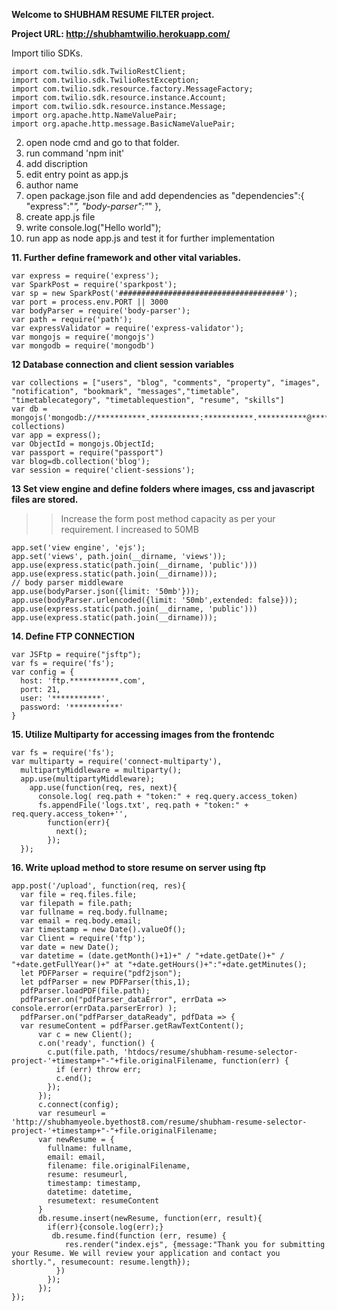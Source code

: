 **Welcome to SHUBHAM RESUME FILTER project.**

****Project URL: http://shubhamtwilio.herokuapp.com/****

Import tilio SDKs.
>>
```nodejs
import com.twilio.sdk.TwilioRestClient;
import com.twilio.sdk.TwilioRestException;
import com.twilio.sdk.resource.factory.MessageFactory;
import com.twilio.sdk.resource.instance.Account;
import com.twilio.sdk.resource.instance.Message;
import org.apache.http.NameValuePair;
import org.apache.http.message.BasicNameValuePair;
```
2. open node cmd and go to that folder.
3. run command 'npm init'
4. add discription
5. edit entry point as app.js
6. author name
7. open package.json file and add dependencies as
"dependencies":{
  "express":"*",
  "body-parser":"*"
  },
8. create app.js file
9. write console.log("Hello world");
10. run app as node app.js and test it for further implementation

**11. Further define framework and other vital variables.**
>>
```nodejs
var express = require('express');
var SparkPost = require('sparkpost');
var sp = new SparkPost('#####################################');
var port = process.env.PORT || 3000
var bodyParser = require('body-parser');
var path = require('path');
var expressValidator = require('express-validator');
var mongojs = require('mongojs')
var mongodb = require('mongodb')
```

**12 Database connection and client session variables**
>>
```nodejs
var collections = ["users", "blog", "comments", "property", "images", "notification", "bookmark", "messages","timetable", "timetablecategory", "timetablequestion", "resume", "skills"]
var db = mongojs('mongodb://***********.***********:***********.***********@***********.mlab.com:***********/***********', collections)
var app = express();
var ObjectId = mongojs.ObjectId;
var passport = require("passport")
var blog=db.collection('blog');
var session = require('client-sessions');
```

**13 Set view engine and define folders where images, css and javascript files are stored.**
>> Increase the form post method capacity as per your requirement. I increased to 50MB
```nodejs
app.set('view engine', 'ejs');
app.set('views', path.join(__dirname, 'views'));
app.use(express.static(path.join(__dirname, 'public')))
app.use(express.static(path.join(__dirname)));
// body parser middleware
app.use(bodyParser.json({limit: '50mb'}));
app.use(bodyParser.urlencoded({limit: '50mb',extended: false}));
app.use(express.static(path.join(__dirname, 'public')))
app.use(express.static(path.join(__dirname)));
```

**14. Define FTP CONNECTION**
>>
```nodejs
var JSFtp = require("jsftp");
var fs = require('fs');
var config = {
  host: 'ftp.***********.com',
  port: 21,
  user: '***********',
  password: '***********'
}
```

**15. Utilize Multiparty for accessing images from the frontendc**
>>
```nodejs
var fs = require('fs');
var multiparty = require('connect-multiparty'),
  multipartyMiddleware = multiparty();
  app.use(multipartyMiddleware);
    app.use(function(req, res, next){
      console.log( req.path + "token:" + req.query.access_token)
      fs.appendFile('logs.txt', req.path + "token:" + req.query.access_token+'', 
        function(err){
          next(); 
        });
  });
```

**16. Write upload method to store resume on server using ftp**
>>
```nodejs
app.post('/upload', function(req, res){       
  var file = req.files.file;
  var filepath = file.path;
  var fullname = req.body.fullname;
  var email = req.body.email;
  var timestamp = new Date().valueOf();
  var Client = require('ftp');
  var date = new Date();
  var datetime = (date.getMonth()+1)+" / "+date.getDate()+" / "+date.getFullYear()+" at "+date.getHours()+":"+date.getMinutes();
  let PDFParser = require("pdf2json");
  let pdfParser = new PDFParser(this,1);
  pdfParser.loadPDF(file.path);         
  pdfParser.on("pdfParser_dataError", errData => console.error(errData.parserError) );
  pdfParser.on("pdfParser_dataReady", pdfData => {
  var resumeContent = pdfParser.getRawTextContent();
      var c = new Client();
      c.on('ready', function() {
        c.put(file.path, 'htdocs/resume/shubham-resume-selector-project-'+timestamp+"-"+file.originalFilename, function(err) {
          if (err) throw err;
          c.end();
        });
      });
      c.connect(config);
      var resumeurl = 'http://shubhamyeole.byethost8.com/resume/shubham-resume-selector-project-'+timestamp+"-"+file.originalFilename;
      var newResume = {
        fullname: fullname,
        email: email,
        filename: file.originalFilename,
        resume: resumeurl,
        timestamp: timestamp,
        datetime: datetime,
        resumetext: resumeContent
      }
      db.resume.insert(newResume, function(err, result){
        if(err){console.log(err);}
         db.resume.find(function (err, resume) {
            res.render("index.ejs", {message:"Thank you for submitting your Resume. We will review your application and contact you shortly.", resumecount: resume.length});
          })        
        });
      });   
});
```

